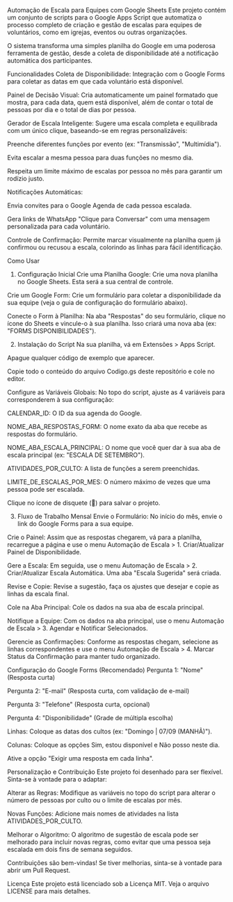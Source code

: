 Automação de Escala para Equipes com Google Sheets
Este projeto contém um conjunto de scripts para o Google Apps Script que automatiza o processo completo de criação e gestão de escalas para equipes de voluntários, como em igrejas, eventos ou outras organizações.

O sistema transforma uma simples planilha do Google em uma poderosa ferramenta de gestão, desde a coleta de disponibilidade até a notificação automática dos participantes.

Funcionalidades
Coleta de Disponibilidade: Integração com o Google Forms para coletar as datas em que cada voluntário está disponível.

Painel de Decisão Visual: Cria automaticamente um painel formatado que mostra, para cada data, quem está disponível, além de contar o total de pessoas por dia e o total de dias por pessoa.

Gerador de Escala Inteligente: Sugere uma escala completa e equilibrada com um único clique, baseando-se em regras personalizáveis:

Preenche diferentes funções por evento (ex: "Transmissão", "Multimídia").

Evita escalar a mesma pessoa para duas funções no mesmo dia.

Respeita um limite máximo de escalas por pessoa no mês para garantir um rodízio justo.

Notificações Automáticas:

Envia convites para o Google Agenda de cada pessoa escalada.

Gera links de WhatsApp "Clique para Conversar" com uma mensagem personalizada para cada voluntário.

Controle de Confirmação: Permite marcar visualmente na planilha quem já confirmou ou recusou a escala, colorindo as linhas para fácil identificação.

Como Usar
1. Configuração Inicial
Crie uma Planilha Google: Crie uma nova planilha no Google Sheets. Esta será a sua central de controle.

Crie um Google Form: Crie um formulário para coletar a disponibilidade da sua equipe (veja o guia de configuração do formulário abaixo).

Conecte o Form à Planilha: Na aba "Respostas" do seu formulário, clique no ícone do Sheets e vincule-o à sua planilha. Isso criará uma nova aba (ex: "FORMS DISPONIBILIDADES").

2. Instalação do Script
Na sua planilha, vá em Extensões > Apps Script.

Apague qualquer código de exemplo que aparecer.

Copie todo o conteúdo do arquivo Codigo.gs deste repositório e cole no editor.

Configure as Variáveis Globais: No topo do script, ajuste as 4 variáveis para corresponderem à sua configuração:

CALENDAR_ID: O ID da sua agenda do Google.

NOME_ABA_RESPOSTAS_FORM: O nome exato da aba que recebe as respostas do formulário.

NOME_ABA_ESCALA_PRINCIPAL: O nome que você quer dar à sua aba de escala principal (ex: "ESCALA DE SETEMBRO").

ATIVIDADES_POR_CULTO: A lista de funções a serem preenchidas.

LIMITE_DE_ESCALAS_POR_MES: O número máximo de vezes que uma pessoa pode ser escalada.

Clique no ícone de disquete (💾) para salvar o projeto.

3. Fluxo de Trabalho Mensal
Envie o Formulário: No início do mês, envie o link do Google Forms para a sua equipe.

Crie o Painel: Assim que as respostas chegarem, vá para a planilha, recarregue a página e use o menu Automação de Escala > 1. Criar/Atualizar Painel de Disponibilidade.

Gere a Escala: Em seguida, use o menu Automação de Escala > 2. Criar/Atualizar Escala Automática. Uma aba "Escala Sugerida" será criada.

Revise e Copie: Revise a sugestão, faça os ajustes que desejar e copie as linhas da escala final.

Cole na Aba Principal: Cole os dados na sua aba de escala principal.

Notifique a Equipe: Com os dados na aba principal, use o menu Automação de Escala > 3. Agendar e Notificar Selecionados.

Gerencie as Confirmações: Conforme as respostas chegam, selecione as linhas correspondentes e use o menu Automação de Escala > 4. Marcar Status da Confirmação para manter tudo organizado.

Configuração do Google Forms (Recomendado)
Pergunta 1: "Nome" (Resposta curta)

Pergunta 2: "E-mail" (Resposta curta, com validação de e-mail)

Pergunta 3: "Telefone" (Resposta curta, opcional)

Pergunta 4: "Disponibilidade" (Grade de múltipla escolha)

Linhas: Coloque as datas dos cultos (ex: "Domingo | 07/09 (MANHÃ)").

Colunas: Coloque as opções Sim, estou disponível e Não posso neste dia.

Ative a opção "Exigir uma resposta em cada linha".



Personalização e Contribuição
Este projeto foi desenhado para ser flexível. Sinta-se à vontade para o adaptar:

Alterar as Regras: Modifique as variáveis no topo do script para alterar o número de pessoas por culto ou o limite de escalas por mês.

Novas Funções: Adicione mais nomes de atividades na lista ATIVIDADES_POR_CULTO.

Melhorar o Algoritmo: O algoritmo de sugestão de escala pode ser melhorado para incluir novas regras, como evitar que uma pessoa seja escalada em dois fins de semana seguidos.

Contribuições são bem-vindas! Se tiver melhorias, sinta-se à vontade para abrir um Pull Request.

Licença
Este projeto está licenciado sob a Licença MIT. Veja o arquivo LICENSE para mais detalhes.
